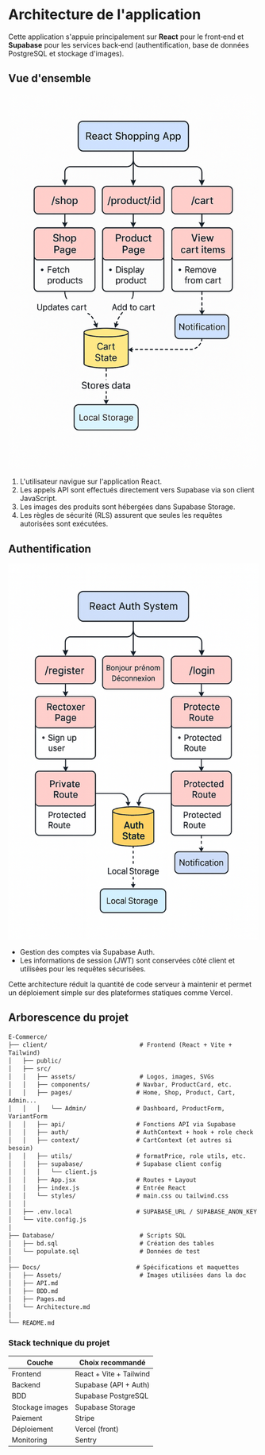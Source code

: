 # Architecture de l'application

Cette application s'appuie principalement sur **React** pour le front‑end et **Supabase** pour les services back‑end (authentification, base de données PostgreSQL et stockage d'images).

## Vue d'ensemble

![Flux global](./Assets/front_way_to_work.png)

1. L'utilisateur navigue sur l'application React.
2. Les appels API sont effectués directement vers Supabase via son client JavaScript.
3. Les images des produits sont hébergées dans Supabase Storage.
4. Les règles de sécurité (RLS) assurent que seules les requêtes autorisées sont exécutées.

## Authentification

![Schéma d'auth](./Assets/diagAuth.png)

- Gestion des comptes via Supabase Auth.
- Les informations de session (JWT) sont conservées côté client et utilisées pour les requêtes sécurisées.

Cette architecture réduit la quantité de code serveur à maintenir et permet un déploiement simple sur des plateformes statiques comme Vercel.

## Arborescence du projet

```plaintext
E-Commerce/
├── client/                          # Frontend (React + Vite + Tailwind)
│   ├── public/
│   ├── src/
│   │   ├── assets/                  # Logos, images, SVGs
│   │   ├── components/             # Navbar, ProductCard, etc.
│   │   ├── pages/                  # Home, Shop, Product, Cart, Admin...
│   │   │   └── Admin/              # Dashboard, ProductForm, VariantForm
│   │   ├── api/                    # Fonctions API via Supabase
│   │   ├── auth/                   # AuthContext + hook + role check
│   │   ├── context/                # CartContext (et autres si besoin)
│   │   ├── utils/                  # formatPrice, role utils, etc.
│   │   ├── supabase/               # Supabase client config
│   │   │   └── client.js
│   │   ├── App.jsx                 # Routes + Layout
│   │   ├── index.js                # Entrée React
│   │   └── styles/                 # main.css ou tailwind.css
│   │
│   ├── .env.local                  # SUPABASE_URL / SUPABASE_ANON_KEY
│   └── vite.config.js
│
├── Database/                        # Scripts SQL
│   ├── bd.sql                       # Création des tables
│   └── populate.sql                 # Données de test
│
├── Docs/                           # Spécifications et maquettes
│   ├── Assets/                      # Images utilisées dans la doc
│   ├── API.md
│   ├── BDD.md
│   ├── Pages.md
│   └── Architecture.md
│
└── README.md

```

### Stack technique du projet

| Couche          | Choix recommandé                                     |
| --------------- | ---------------------------------------------------- |
| Frontend        | React + Vite + Tailwind                              |
| Backend         | Supabase (API + Auth)                                |
| BDD             | Supabase PostgreSQL                                  |
| Stockage images | Supabase Storage                                     |
| Paiement        | Stripe                                               |
| Déploiement     | Vercel (front)                                       |
| Monitoring      | Sentry                                               |
